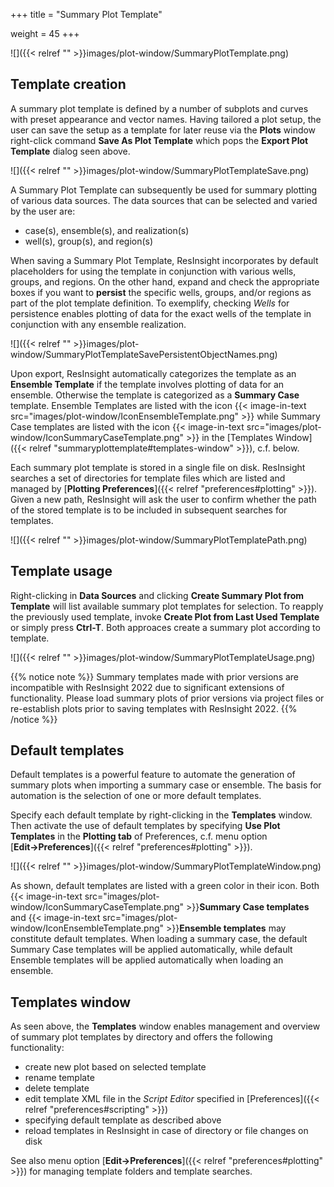 +++
title = "Summary Plot Template"

weight = 45
+++

![]({{< relref "" >}}images/plot-window/SummaryPlotTemplate.png)


## Template creation
A summary plot template is defined by a number of subplots and curves with preset appearance and vector names. 
Having tailored a plot setup, the user can save the setup as a template for later reuse via the **Plots** window right-click command **Save As Plot Template** which pops the **Export Plot Template** dialog seen above.

![]({{< relref "" >}}images/plot-window/SummaryPlotTemplateSave.png)

A Summary Plot Template can subsequently be used for summary plotting of various data sources. The data sources that can be selected and varied by the user are:

- case(s), ensemble(s), and realization(s)
- well(s), group(s), and region(s)

When saving a Summary Plot Template, ResInsight incorporates by default placeholders for using the template in conjunction with various wells, groups, and regions. 
On the other hand, expand and check the appropriate boxes if you want to **persist** the specific wells, groups, and/or regions as part of the plot template definition.
To exemplify, checking *Wells* for persistence enables plotting of data for the exact wells of the template in conjunction with any ensemble realization.

![]({{< relref "" >}}images/plot-window/SummaryPlotTemplateSavePersistentObjectNames.png)

Upon export, ResInsight automatically categorizes the template as an **Ensemble Template** if the template involves plotting of data for an ensemble. 
Otherwise the template is categorized as a **Summary Case** template.
Ensemble Templates are listed with the icon 
{{< image-in-text src="images/plot-window/IconEnsembleTemplate.png" >}} 
while Summary Case templates are listed with the icon
{{< image-in-text src="images/plot-window/IconSummaryCaseTemplate.png" >}}
in the [Templates Window]({{< relref "summaryplottemplate#templates-window" >}}), c.f. below.

Each summary plot template is stored in a single file on disk. ResInsight searches a set of directories for template files which are listed and managed by [**Plotting Preferences**]({{< relref "preferences#plotting" >}}). 
Given a new path, ResInsight will ask the user to confirm whether the path of the stored template is to be included in subsequent searches for templates. 

![]({{< relref "" >}}images/plot-window/SummaryPlotTemplatePath.png)


## Template usage
Right-clicking in **Data Sources** and clicking **Create Summary Plot from Template** will list available summary plot templates for selection. To reapply the previously used template, invoke **Create Plot from Last Used Template** or simply press **Ctrl-T**. Both approaces create a summary plot according to template.

![]({{< relref "" >}}images/plot-window/SummaryPlotTemplateUsage.png)


{{% notice note %}}
Summary templates made with prior versions are incompatible with ResInsight 2022 due to significant extensions of functionality. Please load summary plots of prior versions via project files or re-establish plots prior to saving templates with ResInsight 2022.
{{% /notice %}}


## Default templates
Default templates is a powerful feature to automate the generation of summary plots when importing a summary case or ensemble. The basis for automation is the selection of one or more default templates.

Specify each default template by right-clicking in the **Templates** window.
Then activate the use of default templates by specifying **Use Plot Templates** in the **Plotting tab** of Preferences, c.f. menu option [**Edit&rarr;Preferences**]({{< relref "preferences#plotting" >}}).

![]({{< relref "" >}}images/plot-window/SummaryPlotTemplateWindow.png)

As shown, default templates are listed with a green color in their icon.
Both {{< image-in-text src="images/plot-window/IconSummaryCaseTemplate.png" >}}**Summary Case templates** and {{< image-in-text src="images/plot-window/IconEnsembleTemplate.png" >}}**Ensemble templates** may constitute default templates. 
When loading a summary case, the default Summary Case templates will be applied automatically, while default Ensemble templates will be applied automatically when loading an ensemble.


## Templates window
As seen above, the **Templates** window enables management and overview of summary plot templates by directory and offers the following functionality:

- create new plot based on selected template
- rename template
- delete template
- edit template XML file in the *Script Editor* specified in 
[Preferences]({{< relref "preferences#scripting" >}}) 
- specifying default template as described above
- reload templates in ResInsight in case of directory or file changes on disk

See also menu option [**Edit&rarr;Preferences**]({{< relref "preferences#plotting" >}}) for managing template folders and template searches.
